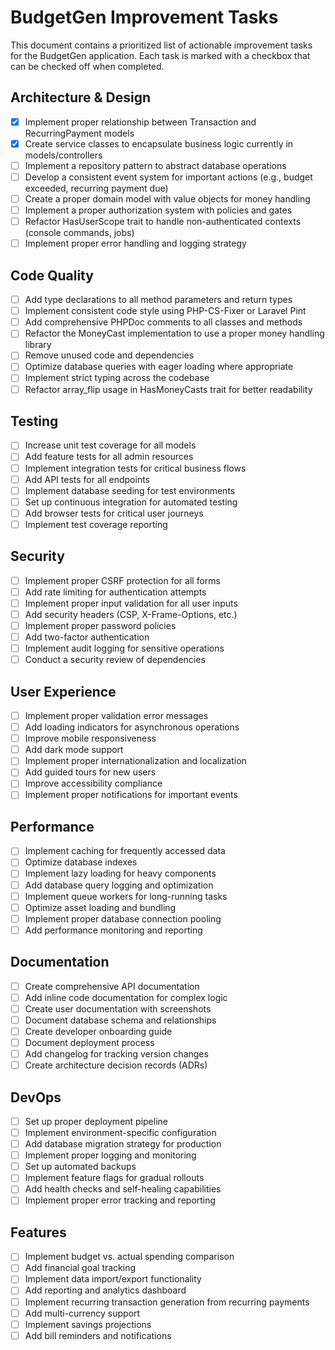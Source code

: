 # BudgetGen Improvement Tasks

This document contains a prioritized list of actionable improvement tasks for the BudgetGen application. Each task is
marked with a checkbox that can be checked off when completed.

## Architecture & Design

- [x] Implement proper relationship between Transaction and RecurringPayment models
- [x] Create service classes to encapsulate business logic currently in models/controllers
- [ ] Implement a repository pattern to abstract database operations
- [ ] Develop a consistent event system for important actions (e.g., budget exceeded, recurring payment due)
- [ ] Create a proper domain model with value objects for money handling
- [ ] Implement a proper authorization system with policies and gates
- [ ] Refactor HasUserScope trait to handle non-authenticated contexts (console commands, jobs)
- [ ] Implement proper error handling and logging strategy

## Code Quality

- [ ] Add type declarations to all method parameters and return types
- [ ] Implement consistent code style using PHP-CS-Fixer or Laravel Pint
- [ ] Add comprehensive PHPDoc comments to all classes and methods
- [ ] Refactor the MoneyCast implementation to use a proper money handling library
- [ ] Remove unused code and dependencies
- [ ] Optimize database queries with eager loading where appropriate
- [ ] Implement strict typing across the codebase
- [ ] Refactor array_flip usage in HasMoneyCasts trait for better readability

## Testing

- [ ] Increase unit test coverage for all models
- [ ] Add feature tests for all admin resources
- [ ] Implement integration tests for critical business flows
- [ ] Add API tests for all endpoints
- [ ] Implement database seeding for test environments
- [ ] Set up continuous integration for automated testing
- [ ] Add browser tests for critical user journeys
- [ ] Implement test coverage reporting

## Security

- [ ] Implement proper CSRF protection for all forms
- [ ] Add rate limiting for authentication attempts
- [ ] Implement proper input validation for all user inputs
- [ ] Add security headers (CSP, X-Frame-Options, etc.)
- [ ] Implement proper password policies
- [ ] Add two-factor authentication
- [ ] Implement audit logging for sensitive operations
- [ ] Conduct a security review of dependencies

## User Experience

- [ ] Implement proper validation error messages
- [ ] Add loading indicators for asynchronous operations
- [ ] Improve mobile responsiveness
- [ ] Add dark mode support
- [ ] Implement proper internationalization and localization
- [ ] Add guided tours for new users
- [ ] Improve accessibility compliance
- [ ] Implement proper notifications for important events

## Performance

- [ ] Implement caching for frequently accessed data
- [ ] Optimize database indexes
- [ ] Implement lazy loading for heavy components
- [ ] Add database query logging and optimization
- [ ] Implement queue workers for long-running tasks
- [ ] Optimize asset loading and bundling
- [ ] Implement proper database connection pooling
- [ ] Add performance monitoring and reporting

## Documentation

- [ ] Create comprehensive API documentation
- [ ] Add inline code documentation for complex logic
- [ ] Create user documentation with screenshots
- [ ] Document database schema and relationships
- [ ] Create developer onboarding guide
- [ ] Document deployment process
- [ ] Add changelog for tracking version changes
- [ ] Create architecture decision records (ADRs)

## DevOps

- [ ] Set up proper deployment pipeline
- [ ] Implement environment-specific configuration
- [ ] Add database migration strategy for production
- [ ] Implement proper logging and monitoring
- [ ] Set up automated backups
- [ ] Implement feature flags for gradual rollouts
- [ ] Add health checks and self-healing capabilities
- [ ] Implement proper error tracking and reporting

## Features

- [ ] Implement budget vs. actual spending comparison
- [ ] Add financial goal tracking
- [ ] Implement data import/export functionality
- [ ] Add reporting and analytics dashboard
- [ ] Implement recurring transaction generation from recurring payments
- [ ] Add multi-currency support
- [ ] Implement savings projections
- [ ] Add bill reminders and notifications
